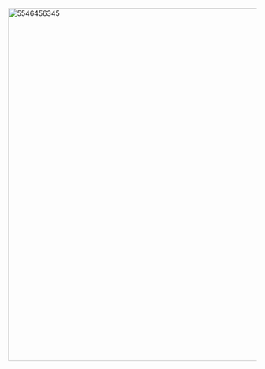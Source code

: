 <img width="1235" height="718" alt="5546456345" src="https://github.com/user-attachments/assets/6946a8a1-504a-4e2b-8c88-aa21443f0372" />
